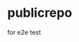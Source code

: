 # publicrepo
for e2e test








































































































































































































































































































































































































































































































































































































































































































































































































































































































































































































































































































































































































































































